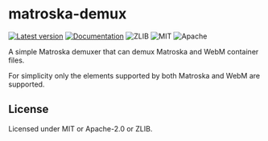 # matroska-demux

[![Latest version](https://img.shields.io/crates/v/matroska-demux.svg)](https://crates.io/crates/matroska-demux)
[![Documentation](https://docs.rs/matroska-demux/badge.svg)](https://docs.rs/matroska-demux)
![ZLIB](https://img.shields.io/badge/license-zlib-blue.svg)
![MIT](https://img.shields.io/badge/license-MIT-blue.svg)
![Apache](https://img.shields.io/badge/license-Apache-blue.svg)

A simple Matroska demuxer that can demux Matroska and WebM container files.

For simplicity only the elements supported by both Matroska and WebM are supported.

## License

Licensed under MIT or Apache-2.0 or ZLIB.

